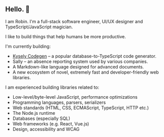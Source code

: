 ## Hello. 👋

I am Robin. I'm a full-stack software engineer, UI/UX designer and TypeScript/JavaScript magician.

I like to build things that help humans be more productive.

I'm currently building:
- [Kysely Codegen](https://github.com/RobinBlomberg/kysely-codegen) – a popular database-to-TypeScript code generator.
- Sally – an absence reporting system used by various companies.
- A Markdown-like language designed for advanced documents.
- A new ecosystem of novel, extremely fast and developer-friendly web libraries.

I am experienced building libraries related to:
- Low-level/byte-level JavaScript, performance optimizations
- Programming languages, parsers, serializers
- Web standards (HTML, CSS, ECMAScript, TypeScript, HTTP etc.)
- The Node.js runtime
- Databases (especially SQL)
- Web frameworks (e.g. React, Vue.js)
- Design, accessibility and WCAG
